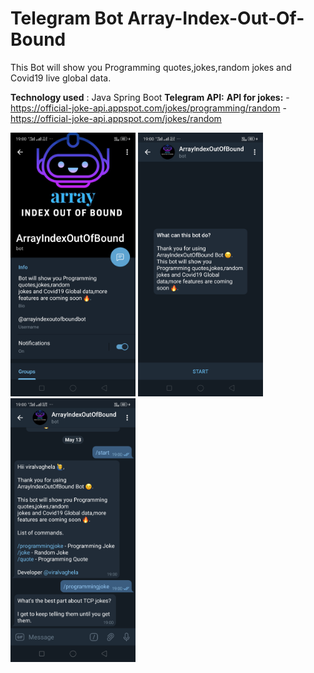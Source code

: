 # Telegram Bot Array-Index-Out-Of-Bound

This Bot will show you Programming quotes,jokes,random jokes and Covid19 live global data.

<b>Technology used</b> : Java Spring Boot
<b>Telegram API:</b>
<b>API for jokes:</b> - https://official-joke-api.appspot.com/jokes/programming/random 	      - https://official-joke-api.appspot.com/jokes/random

<img src="./screenshots/1.png" alt="drawing" width="200">  <img src="./screenshots/2.png" alt="drawing" width="200">
<img src="./screenshots/4.png" alt="drawing" width="200">

